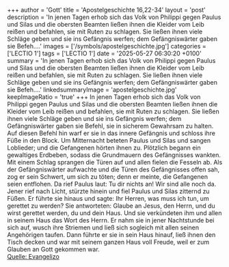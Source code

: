 +++
author = 'Gott'
title = 'Apostelgeschichte 16,22-34'
layout = 'post'
description = 'In jenen Tagen erhob sich das Volk von Philippi gegen Paulus und Silas und die obersten Beamten ließen ihnen die Kleider vom Leib reißen und befahlen, sie mit Ruten zu schlagen. Sie ließen ihnen viele Schläge geben und sie ins Gefängnis werfen; dem Gefängniswärter gaben sie Befeh....'
images = ['/symbols/apostelgeschichte.jpg']
categories = ['LECTIO 1']
tags = ['LECTIO 1']
date = '2025-05-27 06:30:20 +0100'
summary = 'In jenen Tagen erhob sich das Volk von Philippi gegen Paulus und Silas und die obersten Beamten ließen ihnen die Kleider vom Leib reißen und befahlen, sie mit Ruten zu schlagen. Sie ließen ihnen viele Schläge geben und sie ins Gefängnis werfen; dem Gefängniswärter gaben sie Befeh....'
linkedsummaryImage = 'apostelgeschichte.jpg'
keepImageRatio = 'true'
+++
In jenen Tagen erhob sich das Volk von Philippi gegen Paulus und Silas und die obersten Beamten ließen ihnen die Kleider vom Leib reißen und befahlen, sie mit Ruten zu schlagen.
Sie ließen ihnen viele Schläge geben und sie ins Gefängnis werfen; dem Gefängniswärter gaben sie Befehl, sie in sicherem Gewahrsam zu halten.<!--more-->
Auf diesen Befehl hin warf er sie in das innere Gefängnis und schloss ihre Füße in den Block.
Um Mitternacht beteten Paulus und Silas und sangen Loblieder; und die Gefangenen hörten ihnen zu.
Plötzlich begann ein gewaltiges Erdbeben, sodass die Grundmauern des Gefängnisses wankten. Mit einem Schlag sprangen die Türen auf und allen fielen die Fesseln ab.
Als der Gefängniswärter aufwachte und die Türen des Gefängnisses offen sah, zog er sein Schwert, um sich zu töten; denn er meinte, die Gefangenen seien entflohen.
Da rief Paulus laut: Tu dir nichts an! Wir sind alle noch da.
Jener rief nach Licht, stürzte hinein und fiel Paulus und Silas zitternd zu Füßen.
Er führte sie hinaus und sagte: Ihr Herren, was muss ich tun, um gerettet zu werden?
Sie antworteten: Glaube an Jesus, den Herrn, und du wirst gerettet werden, du und dein Haus.
Und sie verkündeten ihm und allen in seinem Haus das Wort des Herrn.
Er nahm sie in jener Nachtstunde bei sich auf, wusch ihre Striemen und ließ sich sogleich mit allen seinen Angehörigen taufen.
Dann führte er sie in sein Haus hinauf, ließ ihnen den Tisch decken und war mit seinem ganzen Haus voll Freude, weil er zum Glauben an Gott gekommen war.<br> [Quelle: Evangelizo](https://evangeliumtagfuertag.org/DE/gospel)